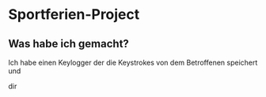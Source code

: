# Sportferien-Project

## Was habe ich gemacht?
Ich habe einen Keylogger der die Keystrokes von dem Betroffenen speichert und

dir
